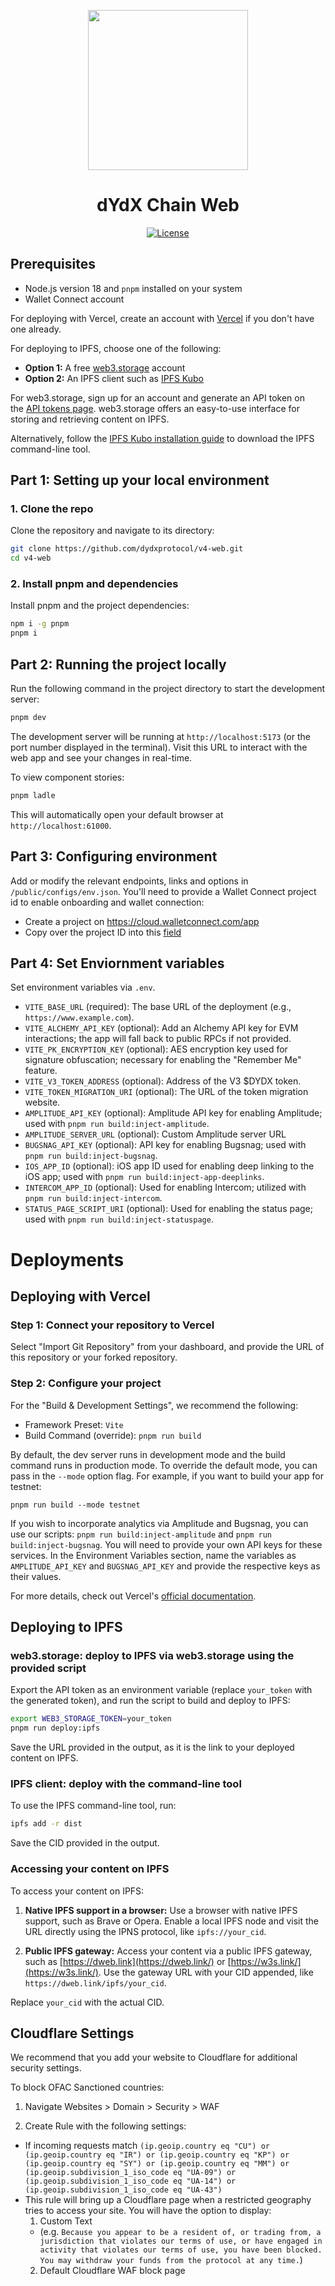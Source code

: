 <p align="center"><img src="https://dydx.exchange/icon.svg?" width="256" /></p>

<h1 align="center">dYdX Chain Web</h1>

<div align="center">
  <a href='https://github.com/dydxprotocol/v4-web/blob/main/LICENSE'>
    <img src='https://img.shields.io/badge/License-AGPL_v3-blue.svg' alt='License' />
  </a>
</div>

## Prerequisites

- Node.js version 18 and `pnpm` installed on your system
- Wallet Connect account

For deploying with Vercel, create an account with [Vercel](https://vercel.com/signup) if you don't have one already.

For deploying to IPFS, choose one of the following:

- **Option 1:** A free [web3.storage](https://web3.storage/) account
- **Option 2:** An IPFS client such as [IPFS Kubo](https://docs.ipfs.tech/install/command-line/)

For web3.storage, sign up for an account and generate an API token on the [API tokens page](https://web3.storage/manage/tokens). web3.storage offers an easy-to-use interface for storing and retrieving content on IPFS.

Alternatively, follow the [IPFS Kubo installation guide](https://docs.ipfs.tech/install/command-line/) to download the IPFS command-line tool.

## Part 1: Setting up your local environment

### 1. Clone the repo

Clone the repository and navigate to its directory:

```bash
git clone https://github.com/dydxprotocol/v4-web.git
cd v4-web
```

### 2. Install pnpm and dependencies

Install pnpm and the project dependencies:

```bash
npm i -g pnpm
pnpm i
```

## Part 2: Running the project locally

Run the following command in the project directory to start the development server:

```bash
pnpm dev
```

The development server will be running at `http://localhost:5173` (or the port number displayed in the terminal). Visit this URL to interact with the web app and see your changes in real-time.

To view component stories:

```bash
pnpm ladle
```

This will automatically open your default browser at `http://localhost:61000`.

## Part 3: Configuring environment

Add or modify the relevant endpoints, links and options in `/public/configs/env.json`.
You'll need to provide a Wallet Connect project id to enable onboarding and wallet connection:
- Create a project on https://cloud.walletconnect.com/app
- Copy over the project ID into this [field](https://github.com/dydxprotocol/v4-web/blob/67ecbd75b43e0c264b7b4d2d9b3d969830b0621c/public/configs/env.json#L822C33-L822C46)

## Part 4: Set Enviornment variables
Set environment variables via `.env`.

- `VITE_BASE_URL` (required): The base URL of the deployment (e.g., `https://www.example.com`).
- `VITE_ALCHEMY_API_KEY` (optional): Add an Alchemy API key for EVM interactions; the app will fall back to public RPCs if not provided.
- `VITE_PK_ENCRYPTION_KEY` (optional): AES encryption key used for signature obfuscation; necessary for enabling the "Remember Me" feature.
- `VITE_V3_TOKEN_ADDRESS` (optional): Address of the V3 $DYDX token.
- `VITE_TOKEN_MIGRATION_URI` (optional): The URL of the token migration website.
- `AMPLITUDE_API_KEY` (optional): Amplitude API key for enabling Amplitude; used with `pnpm run build:inject-amplitude`.
- `AMPLITUDE_SERVER_URL` (optional): Custom Amplitude server URL
- `BUGSNAG_API_KEY` (optional): API key for enabling Bugsnag; used with `pnpm run build:inject-bugsnag`.
- `IOS_APP_ID` (optional): iOS app ID used for enabling deep linking to the iOS app; used with `pnpm run build:inject-app-deeplinks`.
- `INTERCOM_APP_ID` (optional): Used for enabling Intercom; utilized with `pnpm run build:inject-intercom`.
- `STATUS_PAGE_SCRIPT_URI` (optional): Used for enabling the status page; used with `pnpm run build:inject-statuspage`.


# Deployments

## Deploying with Vercel

### Step 1: Connect your repository to Vercel

Select "Import Git Repository" from your dashboard, and provide the URL of this repository or your forked repository.

### Step 2: Configure your project

For the "Build & Development Settings", we recommend the following:
- Framework Preset: `Vite`
- Build Command (override): `pnpm run build`

By default, the dev server runs in development mode and the build command runs in production mode. To override the default mode, you can pass in the `--mode` option flag. For example, if you want to build your app for testnet:
```
pnpm run build --mode testnet
```

If you wish to incorporate analytics via Amplitude and Bugsnag, you can use our scripts:
`pnpm run build:inject-amplitude` and `pnpm run build:inject-bugsnag`. You will need to provide your own API keys for these services. In the Environment Variables section, name the variables as `AMPLITUDE_API_KEY` and `BUGSNAG_API_KEY` and provide the respective keys as their values.

For more details, check out Vercel's [official documentation](https://vercel.com/docs).

## Deploying to IPFS

### web3.storage: deploy to IPFS via web3.storage using the provided script

Export the API token as an environment variable (replace `your_token` with the generated token), and run the script to build and deploy to IPFS:

```bash
export WEB3_STORAGE_TOKEN=your_token
pnpm run deploy:ipfs
```

Save the URL provided in the output, as it is the link to your deployed content on IPFS.

### IPFS client: deploy with the command-line tool

To use the IPFS command-line tool, run:

```bash
ipfs add -r dist
```

Save the CID provided in the output.

### Accessing your content on IPFS

To access your content on IPFS:

1. **Native IPFS support in a browser:** Use a browser with native IPFS support, such as Brave or Opera. Enable a local IPFS node and visit the URL directly using the IPNS protocol, like `ipfs://your_cid`.

2. **Public IPFS gateway:** Access your content via a public IPFS gateway, such as [https://dweb.link](https://dweb.link/) or [https://w3s.link/](https://w3s.link/). Use the gateway URL with your CID appended, like `https://dweb.link/ipfs/your_cid`.

Replace `your_cid` with the actual CID.

## Cloudflare Settings

We recommend that you add your website to Cloudflare for additional security settings.

To block OFAC Sanctioned countries:
1. Navigate Websites > Domain > Security > WAF

2. Create Rule with the following settings:
  * If incoming requests match
`(ip.geoip.country eq "CU") or (ip.geoip.country eq "IR") or (ip.geoip.country eq "KP") or (ip.geoip.country eq "SY") or (ip.geoip.country eq "MM") or (ip.geoip.subdivision_1_iso_code eq "UA-09") or (ip.geoip.subdivision_1_iso_code eq "UA-14") or (ip.geoip.subdivision_1_iso_code eq "UA-43")`
  * This rule will bring up a Cloudflare page when a restricted geography tries to access your site. You will have the option to display:
    1. Custom Text
      - (e.g. `Because you appear to be a resident of, or trading from, a jurisdiction that violates our terms of use, or have engaged in activity that violates our terms of use, you have been blocked. You may withdraw your funds from the protocol at any time.`)
    2. Default Cloudflare WAF block page
